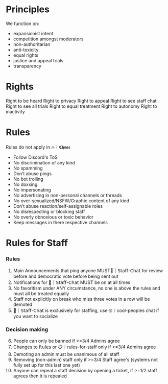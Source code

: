 # Principles

We function on:
 - expansionist intent
 - competition amongst moderators
 - non-authoritarian
 - anti-toxicity
 - equal rights
 - justice and appeal trials
 - transparency

# Rights

Right to be heard
Right to privacy
Right to appeal
Right to see staff chat
Right to see all trials
Right to equal treatment
Right to autonomy
Right to inactivity

# Rules

Rules do not apply in ⁠🔥︱𝕮𝖍𝖔𝖆𝖘 

 - Follow Discord's ToS
 - No discrimination of any kind
 - No spamming
 - Don’t abuse pings
 - No bot trolling
 - No doxxing
 - No impersonating
 - No advertising in non-personal channels or threads
 - No over-sexualized/NSFW/Graphic content of any kind
 - Don’t abuse reaction/self-assignable roles
 - No disrespecting or blocking staff
 - No overly obnoxious or toxic behavior
 - Keep messages in there respective channels 

# Rules for Staff

### Rules
1. Main Announcements that ping anyone MUST⁠🔑｜𝖲𝗍𝖺𝖿𝖿-𝖢𝗁𝖺𝗍  for review before and democratic vote before being sent out
2. Notifications for ⁠🔑｜𝖲𝗍𝖺𝖿𝖿-𝖢𝗁𝖺𝗍  MUST be on at all times
3. No favoritism under ANY circumstance, no one is above the rules and must all be treated equally
4. Staff not explicitly on break who miss three votes in a row will be demoted
5. 🔑｜𝖲𝗍𝖺𝖿𝖿-𝖢𝗁𝖺𝗍 is exclusively for staffing, use ⁠🤓︱cool-peoples chat if you want to socialize

### Decision making
6. People can only be banned if >=3/4 Admins agree
7. Changes to ⁠𝖱𝗎𝗅𝖾𝗌 or ⁠📋｜rules-for-staff  only if >=3/4 Admins agree
8. Demoting an admin must be unanimous of all staff
9. Removing (non-admin) staff only if >=3/4 Staff agree's (systems not fully set up for this last one yet)
10. Anyone can repeal a staff decision by opening a ticket, if >=1/2 staff agrees then it is repealed
